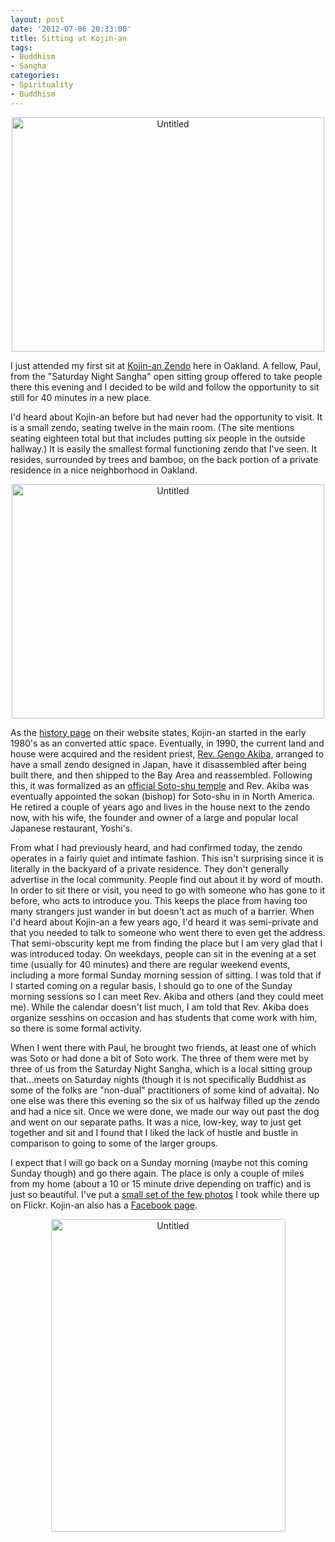 ```yaml
--- 
layout: post
date: '2012-07-06 20:33:00'
title: Sitting at Kojin-an
tags: 
- Buddhism
- Sangha
categories:
- Spirituality
- Buddhism
---
```

<p style="text-align:center"><a href="http://www.flickr.com/photos/albill/7518211672/" title="Untitled by albill, on Flickr"><img src="http://farm9.staticflickr.com/8146/7518211672_712b83a5b7.jpg" width="500" height="375" alt="Untitled"></a></p>

I just attended my first sit at [Kojin-an Zendo](http://www.kojin-an.org) here in Oakland. A fellow, Paul, from the "Saturday Night Sangha" open sitting group offered to take people there this evening and I decided to be wild and follow the opportunity to sit still for 40 minutes in a new place.

I'd heard about Kojin-an before but had never had the opportunity to visit. It is a small zendo, seating twelve in the main room. (The site mentions seating eighteen total but that includes putting six people in the outside hallway.) It is easily the smallest formal functioning zendo that I've seen. It resides, surrounded by trees and bamboo, on the back portion of a private residence in a nice neighborhood in Oakland. 

<p style="text-align:center"><a href="http://www.flickr.com/photos/albill/7518210172/" title="Untitled by albill, on Flickr"><img src="http://farm8.staticflickr.com/7259/7518210172_8b45ceacc7.jpg" width="500" height="375" alt="Untitled"></a></p>

As the [history page](http://www.kojin-an.org/kojinanHistory.php) on their website states, Kojin-an started in the early 1980's as an converted attic space. Eventually, in 1990, the current land and house were acquired and the resident priest, [Rev. Gengo Akiba](http://www.kojin-an.org/Gengo-Akiba.php), arranged to have a small zendo designed in Japan, have it disassembled after being built there, and then shipped to the Bay Area and reassembled. Following this, it was formalized as an [official Soto-shu temple](http://soto-zen.net/wiki/wiki.cgi?page=Kojin-an+Zendo) and Rev. Akiba was eventually appointed the sokan (bishop) for Soto-shu in in North America. He retired a couple of years ago and lives in the house next to the zendo now, with his wife, the founder and owner of a large and popular local Japanese restaurant, Yoshi's.

From what I had previously heard, and had confirmed today, the zendo operates in a fairly quiet and intimate fashion. This isn't surprising since it is literally in the backyard of a private residence. They don't generally advertise in the local community. People find out about it by word of mouth. In order to sit there or visit, you need to go with someone who has gone to it before, who acts to introduce you. This keeps the place from having too many strangers just wander in but doesn't act as much of a barrier. When I'd heard about Kojin-an a few years ago, I'd heard it was semi-private and that you needed to talk to someone who went there to even get the address. That semi-obscurity kept me from finding the place but I am very glad that I was introduced today. On weekdays, people can sit in the evening at a set time (usually for 40 minutes) and there are regular weekend events, including a more formal Sunday morning session of sitting. I was told that if I started coming on a regular basis, I should go to one of the Sunday morning sessions so I can meet Rev. Akiba and others (and they could meet me). While the calendar doesn't list much, I am told that Rev. Akiba does organize sesshins on occasion and has students that come work with him, so there is some formal activity.

When I went there with Paul, he brought two friends, at least one of which was Soto or had done a bit of Soto work. The three of them were met by three of us from the Saturday Night Sangha, which is a local sitting group that…meets on Saturday nights (though it is not specifically Buddhist as some of the folks are "non-dual" practitioners of some kind of advaita). No one else was there this evening so the six of us halfway filled up the zendo and had a nice sit. Once we were done, we made our way out past the dog and went on our separate paths. It was a nice, low-key, way to just get together and sit and I found that I liked the lack of hustle and bustle in comparison to going to some of the larger groups.

I expect that I will go back on a Sunday morning (maybe not this coming Sunday though) and go there again. The place is only a couple of miles from my home (about a 10 or 15 minute drive depending on traffic) and is just so beautiful. I've put a [small set of the few photos](http://www.flickr.com/photos/albill/sets/72157630457857318/) I took while there up on Flickr. Kojin-an also has a [Facebook page](https://www.facebook.com/pages/Kojinan-Zendo/265911100887).

<p style="text-align:center"><a href="http://www.flickr.com/photos/albill/7518206232/" title="Untitled by albill, on Flickr"><img src="http://farm8.staticflickr.com/7114/7518206232_327c5c7ba2.jpg" width="375" height="500" alt="Untitled"></a></p>